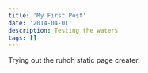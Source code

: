 ```yaml
---
title: 'My First Post'
date: '2014-04-01'
description: Testing the waters
tags: []
---
```


Trying out the ruhoh static page creater.
